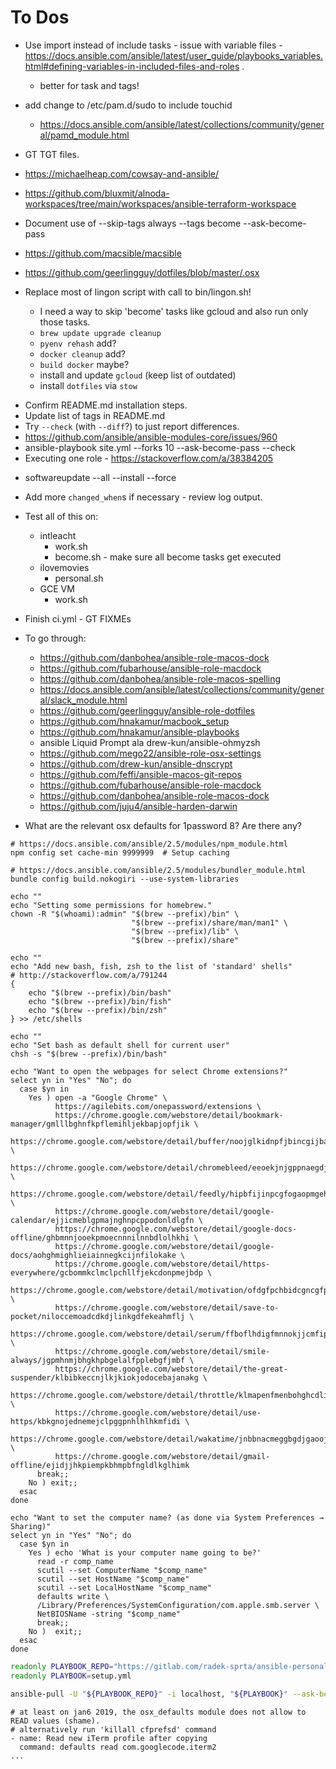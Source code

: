 # To Dos

-   Use import instead of include tasks - issue with variable files -
    <https://docs.ansible.com/ansible/latest/user_guide/playbooks_variables.html#defining-variables-in-included-files-and-roles>
    .

    -   better for task and tags!

-   add change to /etc/pam.d/sudo to include touchid

    -   <https://docs.ansible.com/ansible/latest/collections/community/general/pamd_module.html>

-   GT TGT files.

-   <https://michaelheap.com/cowsay-and-ansible/>
-   <https://github.com/bluxmit/alnoda-workspaces/tree/main/workspaces/ansible-terraform-workspace>

-   Document use of --skip-tags always --tags become --ask-become-pass

-   <https://github.com/macsible/macsible>
-   <https://github.com/geerlingguy/dotfiles/blob/master/.osx>

-   Replace most of lingon script with call to bin/lingon.sh!

    -   I need a way to skip 'become' tasks like gcloud and also run only those tasks.
    -   `brew update upgrade cleanup`
    -   `pyenv rehash` add?
    -   `docker cleanup` add?
    -   `build docker` maybe?
    -   install and update `gcloud` (keep list of outdated)
    -   install `dotfiles` via `stow`

*   Confirm README.md installation steps.
*   Update list of tags in README.md
*   Try `--check` (with `--diff`?) to just report differences.
*   <https://github.com/ansible/ansible-modules-core/issues/960>
*   ansible-playbook site.yml --forks 10 --ask-become-pass --check
*   Executing one role - <https://stackoverflow.com/a/38384205>

-   softwareupdate --all --install --force

-   Add more `changed_when`s if necessary - review log output.

-   Test all of this on:

    -   intleacht
        -   work.sh
        -   become.sh - make sure all become tasks get executed
    -   ilovemovies
        -   personal.sh
    -   GCE VM
        -   work.sh

-   Finish ci.yml - GT FIXMEs

-   To go through:

    -   <https://github.com/danbohea/ansible-role-macos-dock>
    -   <https://github.com/fubarhouse/ansible-role-macdock>
    -   <https://github.com/danbohea/ansible-role-macos-spelling>
    -   <https://docs.ansible.com/ansible/latest/collections/community/general/slack_module.html>
    -   <https://github.com/geerlingguy/ansible-role-dotfiles>
    -   <https://github.com/hnakamur/macbook_setup>
    -   <https://github.com/hnakamur/ansible-playbooks>
    -   ansible Liquid Prompt ala drew-kun/ansible-ohmyzsh
    -   <https://github.com/mego22/ansible-role-osx-settings>
    -   <https://github.com/drew-kun/ansible-dnscrypt>
    -   <https://github.com/feffi/ansible-macos-git-repos>
    -   <https://github.com/fubarhouse/ansible-role-macdock>
    -   <https://github.com/danbohea/ansible-role-macos-dock>
    -   <https://github.com/juju4/ansible-harden-darwin>

-   What are the relevant osx defaults for 1password 8? Are there any?

```shell
# https://docs.ansible.com/ansible/2.5/modules/npm_module.html
npm config set cache-min 9999999  # Setup caching

# https://docs.ansible.com/ansible/2.5/modules/bundler_module.html
bundle config build.nokogiri --use-system-libraries

echo ""
echo "Setting some permissions for homebrew."
chown -R "$(whoami):admin" "$(brew --prefix)/bin" \
                           "$(brew --prefix)/share/man/man1" \
                           "$(brew --prefix)/lib" \
                           "$(brew --prefix)/share"

echo ""
echo "Add new bash, fish, zsh to the list of 'standard' shells"
# http://stackoverflow.com/a/791244
{
    echo "$(brew --prefix)/bin/bash"
    echo "$(brew --prefix)/bin/fish"
    echo "$(brew --prefix)/bin/zsh"
} >> /etc/shells

echo ""
echo "Set bash as default shell for current user"
chsh -s "$(brew --prefix)/bin/bash"

echo "Want to open the webpages for select Chrome extensions?"
select yn in "Yes" "No"; do
  case $yn in
    Yes ) open -a "Google Chrome" \
          https://agilebits.com/onepassword/extensions \
          https://chrome.google.com/webstore/detail/bookmark-manager/gmlllbghnfkpflemihljekbapjopfjik \
          https://chrome.google.com/webstore/detail/buffer/noojglkidnpfjbincgijbaiedldjfbhh \
          https://chrome.google.com/webstore/detail/chromebleed/eeoekjnjgppnaegdjbcafdggilajhpic \
          https://chrome.google.com/webstore/detail/feedly/hipbfijinpcgfogaopmgehiegacbhmob \
          https://chrome.google.com/webstore/detail/google-calendar/ejjicmeblgpmajnghnpcppodonldlgfn \
          https://chrome.google.com/webstore/detail/google-docs-offline/ghbmnnjooekpmoecnnnilnnbdlolhkhi \
          https://chrome.google.com/webstore/detail/google-docs/aohghmighlieiainnegkcijnfilokake \
          https://chrome.google.com/webstore/detail/https-everywhere/gcbommkclmclpchllfjekcdonpmejbdp \
          https://chrome.google.com/webstore/detail/motivation/ofdgfpchbidcgncgfpdlpclnpaemakoj \
          https://chrome.google.com/webstore/detail/save-to-pocket/niloccemoadcdkdjlinkgdfekeahmflj \
          https://chrome.google.com/webstore/detail/serum/ffboflhdigfmnnokjjcmfipgehggjhlj \
          https://chrome.google.com/webstore/detail/smile-always/jgpmhnmjbhgkhpbgelalfpplebgfjmbf \
          https://chrome.google.com/webstore/detail/the-great-suspender/klbibkeccnjlkjkiokjodocebajanakg \
          https://chrome.google.com/webstore/detail/throttle/klmapenfmenbohghcdlilacfhckhcbnn \
          https://chrome.google.com/webstore/detail/use-https/kbkgnojednemejclpggpnhlhlhkmfidi \
          https://chrome.google.com/webstore/detail/wakatime/jnbbnacmeggbgdjgaoojpmhdlkkpblgi \
          https://chrome.google.com/webstore/detail/gmail-offline/ejidjjhkpiempkbhmpbfngldlkglhimk
      break;;
    No ) exit;;
  esac
done

echo "Want to set the computer name? (as done via System Preferences → Sharing)"
select yn in "Yes" "No"; do
  case $yn in
    Yes ) echo 'What is your computer name going to be?'
      read -r comp_name
      scutil --set ComputerName "$comp_name"
      scutil --set HostName "$comp_name"
      scutil --set LocalHostName "$comp_name"
      defaults write \
      /Library/Preferences/SystemConfiguration/com.apple.smb.server \
      NetBIOSName -string "$comp_name"
      break;;
    No )  exit;;
  esac
done
```

```bash
readonly PLAYBOOK_REPO="https://gitlab.com/radek-sprta/ansible-personal.git"
readonly PLAYBOOK=setup.yml

ansible-pull -U "${PLAYBOOK_REPO}" -i localhost, "${PLAYBOOK}" --ask-become-pass  # FIXME: Note I can run script directly!
```

```shell
# at least on jan6 2019, the osx_defaults module does not allow to READ values (shame).
# alternatively run 'killall cfprefsd' command
- name: Read new iTerm profile after copying
  command: defaults read com.googlecode.iterm2
...
```
